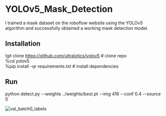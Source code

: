 # YOLOv5_Mask_Detection
I trained a mask dataset on the roboflow website using the YOLOv5 algorithm and successfully obtained a working mask detection model.

## Installation

!git clone https://github.com/ultralytics/yolov5  # clone repo <br />
%cd yolov5 <br />
%pip install -qr requirements.txt # install dependencies

## Run
python detect.py --weights ../weights/best.pt --img 416 --conf 0.4 --source 0 <br />

![val_batch0_labels](https://user-images.githubusercontent.com/48621020/191825468-5c49f00a-0445-4bf8-8639-3a17278fd2e5.jpg)
